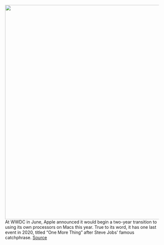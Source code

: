 <img src='https://cdn.vox-cdn.com/thumbor/HIaIZ_zaK9WrVbYCvXl_BI1CC70=/0x0:1406x1236/1200x675/filters:focal(591x506:815x730)/cdn.vox-cdn.com/uploads/chorus_image/image/67766127/Untitled.0.png' width='700px' /><br/>
At WWDC in June, Apple announced it would begin a two-year transition to using its own processors on Macs this year. True to its word, it has one last event in 2020, titled “One More Thing” after Steve Jobs' famous catchphrase.
<a href='https://www.theverge.com/2020/11/10/21556786/apple-event-live-blog-silicon-arm-mac-one-more-thing'> Source <a/>